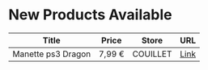 # New Products Available

| Title | Price | Store | URL |
|---|---|---|---|
| Manette ps3 Dragon | 7,99 € | COUILLET | [Link](https://www.cashconverters.be/fr/accessoires-jeux-video/779652-manette-ps3-dragon.html) |
